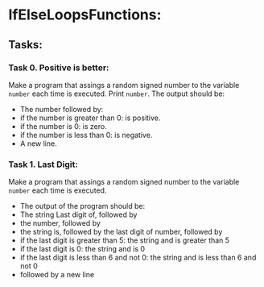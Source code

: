# IfElseLoopsFunctions:

## Tasks:

### Task 0. Positive is better:
Make a program that assings a random signed number to the variable `number` each time is executed.
Print `number`.
The output should be:
 - The number followed by:
  - if the number is greater than 0: is positive.
  - if the number is 0: is zero.
  - if the number is less than 0: is negative.
 - A new line.

### Task 1. Last Digit:
Make a program that assings a random signed number to the variable `number` each time is executed.
* The output of the program should be:
 * The string Last digit of, followed by
  * the number, followed by
  * the string is, followed by the last digit of number, followed by
   * if the last digit is greater than 5: the string and is greater than 5
   * if the last digit is 0: the string and is 0
   * if the last digit is less than 6 and not 0: the string and is less than 6 and not 0
  * followed by a new line
